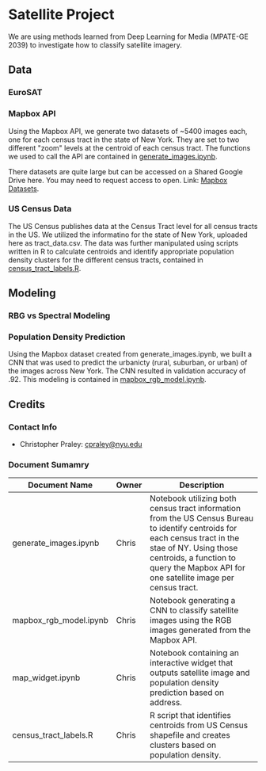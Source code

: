 # Satellite Project

We are using methods learned from Deep Learning for Media (MPATE-GE 2039) to investigate how to classify satellite imagery.

## Data

### EuroSAT

### Mapbox API

Using the Mapbox API, we generate two datasets of ~5400 images each, one for each census tract in the state of New York. They are set to two different "zoom" levels at the centroid of each census tract. The functions we used to call the API are contained in [generate_images.ipynb](https://github.com/DeanIA/dl4m_final/blob/main/generate_images.ipynb).

There datasets are quite large but can be accessed on a Shared Google Drive here. You may need to request access to open. Link: [Mapbox Datasets](https://drive.google.com/drive/folders/14b-4faQ0EOhJEAhjNNlAyK46_-BIunRg).

### US Census Data

The US Census publishes data at the Census Tract level for all census tracts in the US. We utilized the informatino for the state of New York, uploaded here as tract_data.csv. The data was further manipulated using scripts written in R to calculate centroids and identify appropriate population density clusters for the different census tracts, contained in [census_tract_labels.R](https://github.com/DeanIA/dl4m_final/blob/main/census_tract_labels.R).

## Modeling

### RBG vs Spectral Modeling

### Population Density Prediction

Using the Mapbox dataset created from generate_images.ipynb, we built a CNN that was used to predict the urbanicty (rural, suburban, or urban) of the images across New York. The CNN resulted in validation accuracy of .92. This modeling is contained in [mapbox_rgb_model.ipynb](https://github.com/DeanIA/dl4m_final/blob/main/mapbox_rgb_model.ipynb).

## Credits

### Contact Info

-  Christopher Praley: cpraley@nyu.edu

### Document Sumamry

| **Document Name**      | **Owner** | **Description**                                                                                                                                                                                                                               |
|------------------------|-----------|------------------------------------------------------|
| generate_images.ipynb  | Chris     | Notebook utilizing both census tract information from the US Census Bureau to identify centroids for each census tract in the stae of NY. Using those centroids, a function to query the Mapbox API for one satellite image per census tract. |
| mapbox_rgb_model.ipynb | Chris     | Notebook generating a CNN to classify satellite images using the RGB images generated from the Mapbox API.  |
| map_widget.ipynb       | Chris     | Notebook containing an interactive widget that outputs satellite image and population density prediction based on address.|
| census_tract_labels.R  | Chris     | R script that identifies centroids from US Census shapefile and creates clusters based on population density.  |
